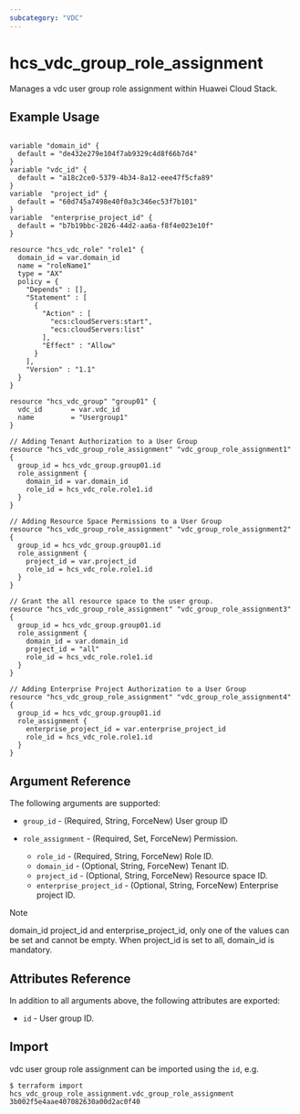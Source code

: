 ```yaml
---
subcategory: "VDC"
---
```


# hcs_vdc_group_role_assignment

Manages a vdc user group role assignment within Huawei Cloud Stack.

## Example Usage

```hcl

variable "domain_id" {
  default = "de432e279e104f7ab9329c4d8f66b7d4"
}
variable "vdc_id" {
  default = "a18c2ce0-5379-4b34-8a12-eee47f5cfa89"
}
variable  "project_id" {
  default = "60d745a7498e40f0a3c346ec53f7b101"
}
variable  "enterprise_project_id" {
  default = "b7b19bbc-2826-44d2-aa6a-f8f4e023e10f"
}

resource "hcs_vdc_role" "role1" {
  domain_id = var.domain_id
  name = "roleName1"
  type = "AX"
  policy = {
    "Depends" : [],
    "Statement" : [
      {
        "Action" : [
          "ecs:cloudServers:start",
          "ecs:cloudServers:list"
        ],
        "Effect" : "Allow"
      }
    ],
    "Version" : "1.1"
  }
}

resource "hcs_vdc_group" "group01" {
  vdc_id       = var.vdc_id
  name         = "Usergroup1"
}

// Adding Tenant Authorization to a User Group
resource "hcs_vdc_group_role_assignment" "vdc_group_role_assignment1" {
  group_id = hcs_vdc_group.group01.id
  role_assignment {
    domain_id = var.domain_id
    role_id = hcs_vdc_role.role1.id
  }
}

// Adding Resource Space Permissions to a User Group
resource "hcs_vdc_group_role_assignment" "vdc_group_role_assignment2" {
  group_id = hcs_vdc_group.group01.id
  role_assignment {
    project_id = var.project_id
    role_id = hcs_vdc_role.role1.id
  }
}

// Grant the all resource space to the user group.
resource "hcs_vdc_group_role_assignment" "vdc_group_role_assignment3" {
  group_id = hcs_vdc_group.group01.id
  role_assignment {
    domain_id = var.domain_id
    project_id = "all"
    role_id = hcs_vdc_role.role1.id
  }
}

// Adding Enterprise Project Authorization to a User Group
resource "hcs_vdc_group_role_assignment" "vdc_group_role_assignment4" {
  group_id = hcs_vdc_group.group01.id
  role_assignment {
    enterprise_project_id = var.enterprise_project_id
    role_id = hcs_vdc_role.role1.id
  }
}

```

## Argument Reference

The following arguments are supported:

* `group_id` - (Required, String, ForceNew) User group ID

* `role_assignment` - (Required, Set, ForceNew) Permission.
  * `role_id` - (Required, String, ForceNew) Role ID.
  * `domain_id` - (Optional, String, ForceNew) Tenant ID.
  * `project_id` - (Optional, String, ForceNew) Resource space ID.
  * `enterprise_project_id` - (Optional, String, ForceNew) Enterprise project ID.

>[!NOTE]
>
> domain_id project_id and enterprise_project_id, only one of the values can be set and cannot be empty. When project_id is set to all, domain_id is mandatory.

## Attributes Reference

In addition to all arguments above, the following attributes are exported:

* `id` - User group ID.

## Import

vdc user group role assignment can be imported using the `id`, e.g.

```
$ terraform import hcs_vdc_group_role_assignment.vdc_group_role_assignment 3b002f5e4aae407082630a00d2ac0f40
```